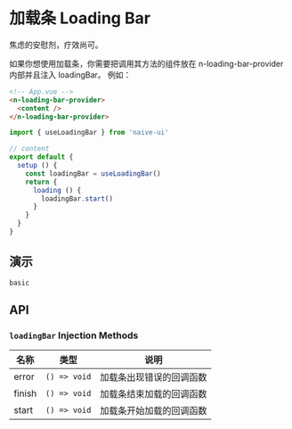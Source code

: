 # 加载条 Loading Bar

焦虑的安慰剂，疗效尚可。

<n-space vertical>
<n-alert title="使用前提" type="warning">
  如果你想使用加载条，你需要把调用其方法的组件放在 <n-text code>n-loading-bar-provider</n-text> 内部并且注入 <n-text code>loadingBar</n-text>。
</n-alert>
例如：

```html
<!-- App.vue -->
<n-loading-bar-provider>
  <content />
</n-loading-bar-provider>
```

```js
import { useLoadingBar } from 'naive-ui'

// content
export default {
  setup () {
    const loadingBar = useLoadingBar()
    return {
      loading () {
        loadingBar.start()
      }
    }
  }
}
```

</n-space>

## 演示

```demo
basic
```

## API

### `loadingBar` Injection Methods

| 名称   | 类型         | 说明                     |
| ------ | ------------ | ------------------------ |
| error  | `() => void` | 加载条出现错误的回调函数 |
| finish | `() => void` | 加载条结束加载的回调函数 |
| start  | `() => void` | 加载条开始加载的回调函数 |
